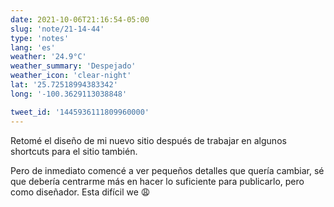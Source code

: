 ```yaml
---
date: 2021-10-06T21:16:54-05:00
slug: 'note/21-14-44'
type: 'notes'
lang: 'es'
weather: '24.9°C'
weather_summary: 'Despejado'
weather_icon: 'clear-night'
lat: '25.72518994383342'
long: '-100.3629113038848'

tweet_id: '1445936111809960000'
---
```

Retomé el diseño de mi nuevo sitio después de trabajar en algunos shortcuts para el sitio también. 

Pero de inmediato comencé a ver pequeños detalles que quería cambiar, sé que debería centrarme más en hacer lo suficiente para publicarlo, pero como diseñador. Esta difícil we 😩